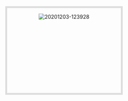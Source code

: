 <html>
<head>
<style type="text/css">
*{
margin:0px ;
padding :0px ;
}
#full{
width:280px ;
border :5px solid #ddd;
padding :15px ;
margin :50px auto ;
text-align :center ;
}
/*.one{
width:100px; height :100px ;
background-color :red;

display :inline-block ;
}
.two{
width:100px; height :100px ;
background-color :green;
display :inline-block ;
position :absolute ; top :0px ; right :0px ;
}
.three{
width:100px; height :100px ;
background-color :red;
display :inline-block ;
}*/
.hover{
width:280px ; height :200px ;
position :relative ;
}
.hover img{
max-width:100%;
}
.hoverc{
position:absolute ;
top:0px ;  left  :0px ;
text-align :center ;
width :0px ;
 height :0px ;
 background-color :rgba(255, 127, 0, .8);
 color :#fff ;
 font-size :20px;
 visibility:hidden ;
 transition :.5s;
 opacity :0;
}
.hovorc, h3{
margin-top :75px ;
}

.hover:hover .hoverc{
width :280px ;
 height :187px ;
 visibility:visible ;
 opacity :1;
}
</style>
</head>
<body>
<!--<div class="full">
<div class="one">div 1</div>
<div class ="two">div 2</div>
<div class ="three">div 3</div>
</div>-->

<div id ="full">
<div class="hover">

<img src="https://i.ibb.co/GsDtgVw/20201203-123928.jpg" alt="20201203-123928" border="0">
<div class="hoverc">
<h3>Hello !</h3>
<p>It's Muhammad masud.</p>
</div>
</div>
</div>

</body>
</html>
